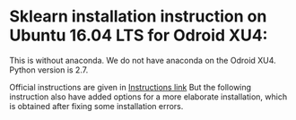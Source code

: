 # Sklearn installation instruction on Ubuntu 16.04 LTS for Odroid XU4:

This is without anaconda. We do not have anaconda on the Odroid XU4.
Python version is 2.7. 

Official instructions are given in [Instructions link](http://scikit-learn.org/stable/install.html)
But the following instruction also have added options for a more elaborate installation, which is obtained after fixing some installation errors.

